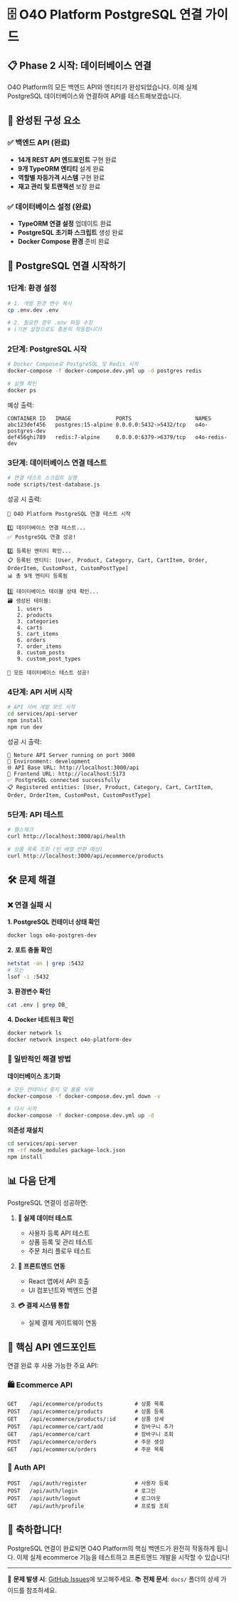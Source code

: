 # 🗄️ O4O Platform PostgreSQL 연결 가이드

## 📋 Phase 2 시작: 데이터베이스 연결

O4O Platform의 모든 백엔드 API와 엔티티가 완성되었습니다. 이제 실제 PostgreSQL 데이터베이스와 연결하여 API를 테스트해보겠습니다.

## 🎯 완성된 구성 요소

### ✅ 백엔드 API (완료)
- **14개 REST API 엔드포인트** 구현 완료
- **9개 TypeORM 엔티티** 설계 완료
- **역할별 차등가격 시스템** 구현 완료
- **재고 관리 및 트랜잭션** 보장 완료

### ✅ 데이터베이스 설정 (완료)
- **TypeORM 연결 설정** 업데이트 완료
- **PostgreSQL 초기화 스크립트** 생성 완료
- **Docker Compose 환경** 준비 완료

## 🚀 PostgreSQL 연결 시작하기

### 1단계: 환경 설정

```bash
# 1. 개발 환경 변수 복사
cp .env.dev .env

# 2. 필요한 경우 .env 파일 수정
# (기본 설정으로도 충분히 작동합니다)
```

### 2단계: PostgreSQL 시작

```bash
# Docker Compose로 PostgreSQL 및 Redis 시작
docker-compose -f docker-compose.dev.yml up -d postgres redis

# 실행 확인
docker ps
```

예상 출력:
```
CONTAINER ID   IMAGE              PORTS                    NAMES
abc123def456   postgres:15-alpine 0.0.0.0:5432->5432/tcp   o4o-postgres-dev
def456ghi789   redis:7-alpine     0.0.0.0:6379->6379/tcp   o4o-redis-dev
```

### 3단계: 데이터베이스 연결 테스트

```bash
# 연결 테스트 스크립트 실행
node scripts/test-database.js
```

성공 시 출력:
```
🧪 O4O Platform PostgreSQL 연결 테스트 시작

1️⃣ 데이터베이스 연결 테스트...
✅ PostgreSQL 연결 성공!

2️⃣ 등록된 엔티티 확인...
📋 등록된 엔티티: [User, Product, Category, Cart, CartItem, Order, OrderItem, CustomPost, CustomPostType]
📊 총 9개 엔티티 등록됨

3️⃣ 데이터베이스 테이블 상태 확인...
🗃️ 생성된 테이블:
   1. users
   2. products
   3. categories
   4. carts
   5. cart_items
   6. orders
   7. order_items
   8. custom_posts
   9. custom_post_types

🎉 모든 데이터베이스 테스트 성공!
```

### 4단계: API 서버 시작

```bash
# API 서버 개발 모드 시작
cd services/api-server
npm install
npm run dev
```

성공 시 출력:
```
🚀 Neture API Server running on port 3000
📱 Environment: development
🌐 API Base URL: http://localhost:3000/api
🎨 Frontend URL: http://localhost:5173
✅ PostgreSQL connected successfully
📋 Registered entities: [User, Product, Category, Cart, CartItem, Order, OrderItem, CustomPost, CustomPostType]
```

### 5단계: API 테스트

```bash
# 헬스체크
curl http://localhost:3000/api/health

# 상품 목록 조회 (빈 배열 반환 예상)
curl http://localhost:3000/api/ecommerce/products
```

## 🛠️ 문제 해결

### ❌ 연결 실패 시

**1. PostgreSQL 컨테이너 상태 확인**
```bash
docker logs o4o-postgres-dev
```

**2. 포트 충돌 확인**
```bash
netstat -an | grep :5432
# 또는
lsof -i :5432
```

**3. 환경변수 확인**
```bash
cat .env | grep DB_
```

**4. Docker 네트워크 확인**
```bash
docker network ls
docker network inspect o4o-platform-dev
```

### 🔧 일반적인 해결 방법

**데이터베이스 초기화**
```bash
# 모든 컨테이너 중지 및 볼륨 삭제
docker-compose -f docker-compose.dev.yml down -v

# 다시 시작
docker-compose -f docker-compose.dev.yml up -d
```

**의존성 재설치**
```bash
cd services/api-server
rm -rf node_modules package-lock.json
npm install
```

## 📊 다음 단계

PostgreSQL 연결이 성공하면:

1. **🧪 실제 데이터 테스트**
   - 사용자 등록 API 테스트
   - 상품 등록 및 관리 테스트
   - 주문 처리 플로우 테스트

2. **🎨 프론트엔드 연동**
   - React 앱에서 API 호출
   - UI 컴포넌트와 백엔드 연결

3. **💳 결제 시스템 통합**
   - 실제 결제 게이트웨이 연동

## 🎯 핵심 API 엔드포인트

연결 완료 후 사용 가능한 주요 API:

### 🛍️ Ecommerce API
```
GET    /api/ecommerce/products          # 상품 목록
POST   /api/ecommerce/products          # 상품 등록
GET    /api/ecommerce/products/:id      # 상품 상세
POST   /api/ecommerce/cart/add          # 장바구니 추가
GET    /api/ecommerce/cart              # 장바구니 조회
POST   /api/ecommerce/orders            # 주문 생성
GET    /api/ecommerce/orders            # 주문 목록
```

### 👤 Auth API
```
POST   /api/auth/register               # 사용자 등록
POST   /api/auth/login                  # 로그인
POST   /api/auth/logout                 # 로그아웃
GET    /api/auth/profile                # 프로필 조회
```

## 🎉 축하합니다!

PostgreSQL 연결이 완료되면 O4O Platform의 핵심 백엔드가 완전히 작동하게 됩니다. 이제 실제 ecommerce 기능을 테스트하고 프론트엔드 개발을 시작할 수 있습니다!

---

📝 **문제 발생 시**: [GitHub Issues](https://github.com/Renagang21/o4o-platform/issues)에 보고해주세요.
📚 **전체 문서**: `docs/` 폴더의 상세 가이드를 참조하세요.
